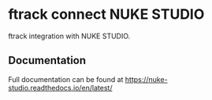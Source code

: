 # ftrack connect NUKE STUDIO

ftrack integration with NUKE STUDIO.

## Documentation

Full documentation can be found at
<https://nuke-studio.readthedocs.io/en/latest/>


